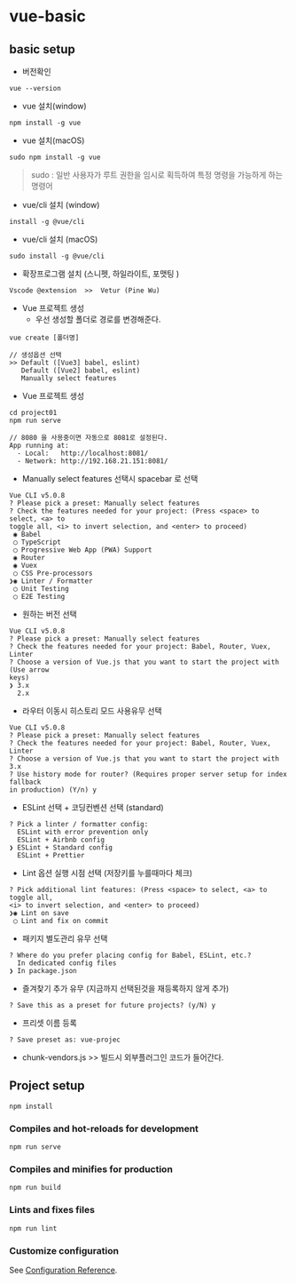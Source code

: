 # vue-basic

## basic setup

-   버전확인

```
vue --version
```

-   vue 설치(window)

```
npm install -g vue
```

-   vue 설치(macOS)

```
sudo npm install -g vue
```

> sudo : 일반 사용자가 루트 권한을 임시로 획득하여 특정 명령을 가능하게 하는 명령어

-   vue/cli 설치 (window)

```
install -g @vue/cli

```

-   vue/cli 설치 (macOS)

```
sudo install -g @vue/cli
```

-   확장프로그램 설치 (스니펫, 하일라이트, 포맷팅 )

```
Vscode @extension  >>  Vetur (Pine Wu)
```

-   Vue 프로젝트 생성
    -   우선 생성할 폴더로 경로를 변경해준다.

```
vue create [폴더명]

// 생성옵션 선택
>> Default ([Vue3] babel, eslint)
   Default ([Vue2] babel, eslint)
   Manually select features
```

-   Vue 프로젝트 생성

```
cd project01
npm run serve

// 8080 을 사용중이면 자동으로 8081로 설정된다.
App running at:
  - Local:   http://localhost:8081/
  - Network: http://192.168.21.151:8081/
```

-   Manually select features 선택시 spacebar 로 선택

```
Vue CLI v5.0.8
? Please pick a preset: Manually select features
? Check the features needed for your project: (Press <space> to select, <a> to
toggle all, <i> to invert selection, and <enter> to proceed)
 ◉ Babel
 ◯ TypeScript
 ◯ Progressive Web App (PWA) Support
 ◉ Router
 ◉ Vuex
 ◯ CSS Pre-processors
❯◉ Linter / Formatter
 ◯ Unit Testing
 ◯ E2E Testing

```

-   원하는 버전 선택

```
Vue CLI v5.0.8
? Please pick a preset: Manually select features
? Check the features needed for your project: Babel, Router, Vuex, Linter
? Choose a version of Vue.js that you want to start the project with (Use arrow
keys)
❯ 3.x
  2.x

```

-   라우터 이동시 히스토리 모드 사용유무 선택

```
Vue CLI v5.0.8
? Please pick a preset: Manually select features
? Check the features needed for your project: Babel, Router, Vuex, Linter
? Choose a version of Vue.js that you want to start the project with 3.x
? Use history mode for router? (Requires proper server setup for index fallback
in production) (Y/n) y

```

-   ESLint 선택 + 코딩컨벤션 선택 (standard)

```
? Pick a linter / formatter config:
  ESLint with error prevention only
  ESLint + Airbnb config
❯ ESLint + Standard config
  ESLint + Prettier

```

-   Lint 옵션 실행 시점 선택 (저장키를 누를때마다 체크)

```
? Pick additional lint features: (Press <space> to select, <a> to toggle all,
<i> to invert selection, and <enter> to proceed)
❯◉ Lint on save
 ◯ Lint and fix on commit

```

-   패키지 별도관리 유무 선택

```
? Where do you prefer placing config for Babel, ESLint, etc.?
  In dedicated config files
❯ In package.json

```

-   즐겨찾기 추가 유무 (지금까지 선택된것을 재등록하지 않게 추가)

```
? Save this as a preset for future projects? (y/N) y

```

-   프리셋 이름 등록

```
? Save preset as: vue-projec

```

- chunk-vendors.js  >> 빌드시 외부플러그인 코드가 들어간다.

## Project setup

```
npm install
```

### Compiles and hot-reloads for development

```
npm run serve
```

### Compiles and minifies for production

```
npm run build
```

### Lints and fixes files

```
npm run lint
```

### Customize configuration

See [Configuration Reference](https://cli.vuejs.org/config/).
